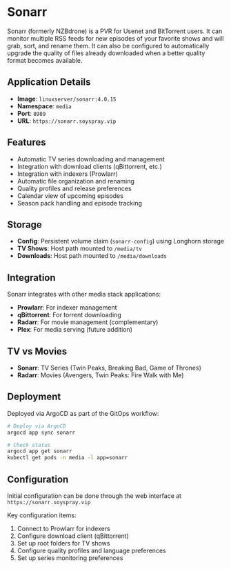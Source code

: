 # Sonarr

Sonarr (formerly NZBdrone) is a PVR for Usenet and BitTorrent users. It can monitor multiple RSS feeds for new episodes of your favorite shows and will grab, sort, and rename them. It can also be configured to automatically upgrade the quality of files already downloaded when a better quality format becomes available.

## Application Details

- **Image**: `linuxserver/sonarr:4.0.15`
- **Namespace**: `media`
- **Port**: `8989`
- **URL**: `https://sonarr.soyspray.vip`

## Features

- Automatic TV series downloading and management
- Integration with download clients (qBittorrent, etc.)
- Integration with indexers (Prowlarr)
- Automatic file organization and renaming
- Quality profiles and release preferences
- Calendar view of upcoming episodes
- Season pack handling and episode tracking

## Storage

- **Config**: Persistent volume claim (`sonarr-config`) using Longhorn storage
- **TV Shows**: Host path mounted to `/media/tv`
- **Downloads**: Host path mounted to `/media/downloads`

## Integration

Sonarr integrates with other media stack applications:
- **Prowlarr**: For indexer management
- **qBittorrent**: For torrent downloading
- **Radarr**: For movie management (complementary)
- **Plex**: For media serving (future addition)

## TV vs Movies

- **Sonarr**: TV Series (Twin Peaks, Breaking Bad, Game of Thrones)
- **Radarr**: Movies (Avengers, Twin Peaks: Fire Walk with Me)

## Deployment

Deployed via ArgoCD as part of the GitOps workflow:

```bash
# Deploy via ArgoCD
argocd app sync sonarr

# Check status
argocd app get sonarr
kubectl get pods -n media -l app=sonarr
```

## Configuration

Initial configuration can be done through the web interface at `https://sonarr.soyspray.vip`

Key configuration items:
1. Connect to Prowlarr for indexers
2. Configure download client (qBittorrent)
3. Set up root folders for TV shows
4. Configure quality profiles and language preferences
5. Set up series monitoring preferences
